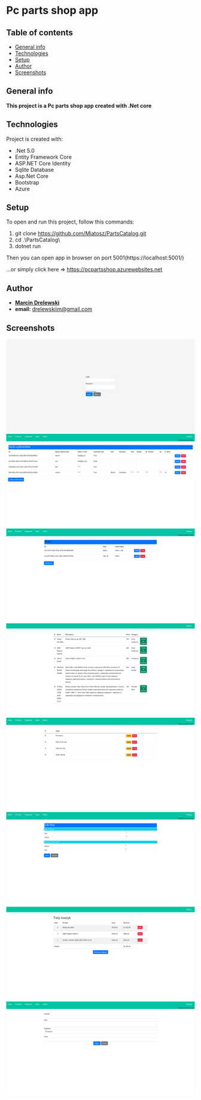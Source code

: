 # Pc parts shop app
## Table of contents
* [General info](#general-info)
* [Technologies](#technologies)
* [Setup](#setup)
* [Author](#author)
* [Screenshots](#screenshots)

## General info
**This project is a Pc parts shop app  created with .Net core**

## Technologies
Project is created with:
* .Net 5.0
* Entity Framework Core
* ASP.NET Core Identity
* Sqlite Database
* Asp.Net Core
* Bootstrap
* Azure

## Setup
To open and run this project, follow this commands:
1. git clone https://github.com/Miatosz/PartsCatalog.git
2. cd .\PartsCatalog\
3. dotnet run

Then you can open app in browser on port 5001(https://localhost:5001/)

...or simply click here => https://pcpartsshop.azurewebsites.net



## Author
* **[Marcin Drelewski](https://github.com/Miatosz)**
* **email:** drelewskiim@gmail.com

## Screenshots
![Login page](./images/login.png)
![List users](./images/listUsers.png)
![List roles](./images/listRoles.png)
![List products](./images/listProductUser.png)
![List categories](./images/ListCategories.png)
![Edit roles](./images/editRoles.png)
![Cart](./images/cart.png)
![Add product](./images/addProduct.png)

